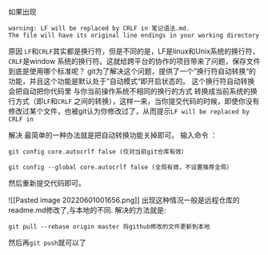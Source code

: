 如果出现
```
warning: LF will be replaced by CRLF in 笔记语法.md.
The file will have its original line endings in your working directory
```
原因
`LF`和`CRLF`其实都是换行符，但是不同的是，LF是linux和Unix系统的换行符，`CRLF`是window 系统的换行符。这就给跨平台的协作的项目带来了问题，保存文件到底是使用哪个标准呢？ git为了解决这个问题，提供了一个”换行符自动转换“的功能，并且这个功能是默认处于”自动模式“即开启状态的。
这个换行符自动转换会把自动把你代码里 与你当前操作系统不相同的换行的方式 转换成当前系统的换行方式（即`LF`和`CRLF` 之间的转换），这样一来，当你提交代码的时候，即使你没有修改过某个文件，也被git认为你修改过了，从而提示`LF will be replaced by CRLF in `

解决
最简单的一种办法就是把自动转换功能关掉即可。
输入命令 ：
```
git config core.autocrlf false (仅对当前git仓库有效）
```

```
git config --global core.autocrlf false (全局有效，不设置推荐全局）
```

然后重新提交代码即可。

![[Pasted image 20220601001656.png]]
出现这种情况一般是远程仓库的readme.md修改了,与本地的不同.
解决的方法就是:
```
git pull --rebase origin master 将github修改的文件更新到本地
```
然后再`git push`就可以了